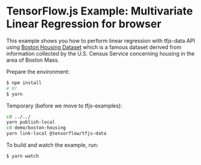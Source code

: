 # TensorFlow.js Example: Multivariate Linear Regression for browser

This example shows you how to perform linear regression with tfjs-data API using [Boston Housing Dataset](https://www.cs.toronto.edu/~delve/data/boston/bostonDetail.html) which is a famous dataset derived from information collected by the U.S. Census Service concerning housing in the area of Boston Mass.

Prepare the environment:
```sh
$ npm install
# Or
$ yarn
```

Temporary (before we move to tfjs-examples):
```sh
cd ../../
yarn publish-local
cd demo/boston-housing
yarn link-local @tensorflow/tfjs-data
```

To build and watch the example, run:
```sh
$ yarn watch
```

